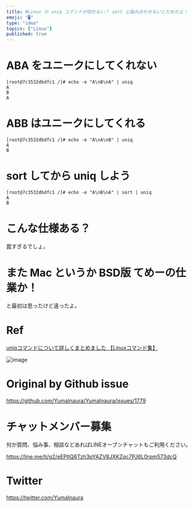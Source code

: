 ```yaml
---
title: #Linux の uniq コマンドが効かない？ sort と組み合わせないとだめだよ！
emoji: "🖥"
type: "idea"
topics: ["Linux"]
published: true
---
```


# ABA をユニークにしてくれない

```
[root@7c3532dbdfc1 /]# echo -e "A\nB\nA" | uniq
A
B
A
```

# ABB はユニークにしてくれる

```
[root@7c3532dbdfc1 /]# echo -e "A\nA\nB" | uniq
A
B
```

# sort してから uniq しよう

```
[root@7c3532dbdfc1 /]# echo -e "A\nB\nA" | sort | uniq
A
B
```

# こんな仕様ある？

罠すぎるでしょ。

# また Mac というか BSD版 てめーの仕業か！

と最初は思ったけど違ったよ。

# Ref

[uniqコマンドについて詳しくまとめました 【Linuxコマンド集】](https://eng-entrance.com/linux-command-uniq)

![image](https://user-images.githubusercontent.com/13635059/57562350-d4aad980-73cc-11e9-9c30-812812d7f17c.png)


# Original by Github issue

https://github.com/YumaInaura/YumaInaura/issues/1779








<!-- Update From Qiita API -->

# チャットメンバー募集


何か質問、悩み事、相談などあればLINEオープンチャットもご利用ください。

https://line.me/ti/g2/eEPltQ6Tzh3pYAZV8JXKZqc7PJ6L0rpm573dcQ





# Twitter


https://twitter.com/YumaInaura


<!-- Update From Qiita API -->


